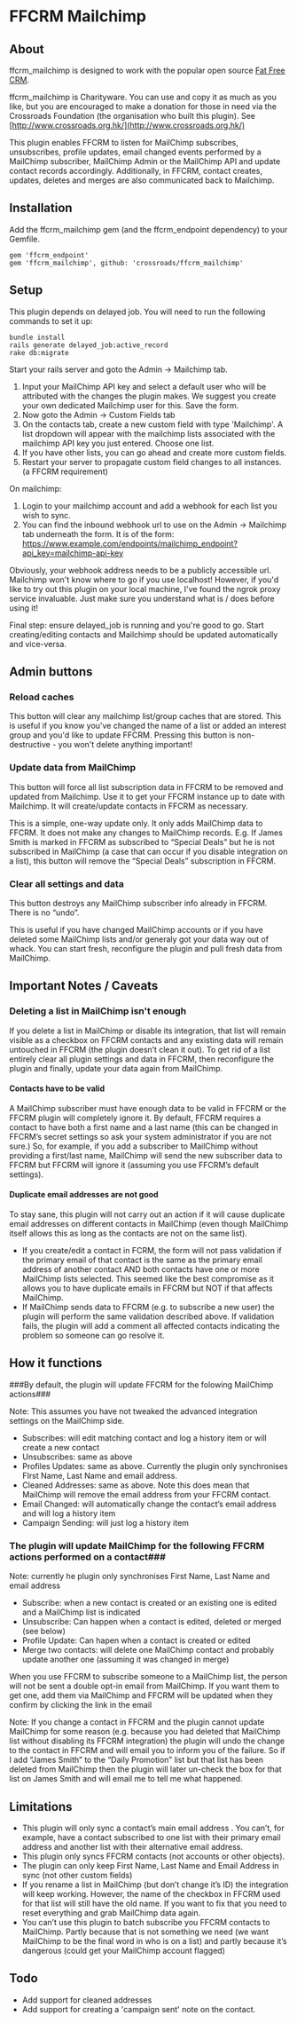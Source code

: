 # FFCRM Mailchimp

## About

ffcrm_mailchimp is designed to work with the popular open source [Fat Free CRM](http://www.fatfreecrm.com).

ffcrm_mailchimp is Charityware.  You can use and copy it as much as you like, but you are
encouraged to make a donation for those in need via the Crossroads Foundation (the organisation who built this plugin). See [http://www.crossroads.org.hk/](http://www.crossroads.org.hk/)

This plugin enables FFCRM to listen for MailChimp subscribes, unsubscribes, profile updates, email changed events performed by a MailChimp subscriber, MailChimp Admin or the MailChimp API and update contact records accordingly. Additionally, in FFCRM, contact creates, updates, deletes and merges are also communicated back to Mailchimp.


## Installation

Add the ffcrm_mailchimp gem (and the ffcrm_endpoint dependency) to your Gemfile.

```
gem 'ffcrm_endpoint'
gem 'ffcrm_mailchimp', github: 'crossroads/ffcrm_mailchimp'
```

## Setup

This plugin depends on delayed job. You will need to run the following commands to set it up:

```
bundle install
rails generate delayed_job:active_record
rake db:migrate
```

Start your rails server and goto the Admin -> Mailchimp tab.

1. Input your MailChimp API key and select a default user who will be attributed with the changes the plugin makes. We suggest you create your own dedicated Mailchimp user for this. Save the form.
2. Now goto the Admin -> Custom Fields tab
3. On the contacts tab, create a new custom field with type 'Mailchimp'. A list dropdown will appear with the mailchimp lists associated with the mailchimp API key you just entered. Choose one list.
4. If you have other lists, you can go ahead and create more custom fields.
5. Restart your server to propagate custom field changes to all instances. (a FFCRM requirement)
 
On mailchimp:

1. Login to your mailchimp account and add a webhook for each list you wish to sync.
2. You can find the inbound webhook url to use on the Admin -> Mailchimp tab underneath the form. It is of the form: https://www.example.com/endpoints/mailchimp_endpoint?api_key=mailchimp-api-key

Obviously, your webhook address needs to be a publicly accessible url. Mailchimp won't know where to go if you use localhost! However, if you'd like to try out this plugin on your local machine, I've found the ngrok proxy service invaluable. Just make sure you understand what is / does before using it!

Final step: ensure delayed_job is running and you're good to go. Start creating/editing contacts and Mailchimp should be updated automatically and vice-versa.

## Admin buttons

### Reload caches

This button will clear any mailchimp list/group caches that are stored. This is useful if you know you've changed the name of a list or added an interest group and you'd like to update FFCRM. Pressing this button is non-destructive - you won't delete anything important!

### Update data from MailChimp

This button will force all list subscription data in FFCRM to be removed and updated from Mailchimp. Use it to get your FFCRM instance up to date with Mailchimp. It will create/update contacts in FFCRM as necessary.

This is a simple, one-way update only. It only adds MailChimp data to FFCRM. It does not make any changes to MailChimp records. E.g. If James Smith is marked in FFCRM as subscribed to “Special Deals” but he is not subscribed in MailChimp (a case that can occur if you disable integration on a list), this button will remove the “Special Deals” subscription in FFCRM.


### Clear all settings and data

This button destroys any MailChimp subscriber info already in FFCRM. There is no “undo”.

This is useful if you have changed MailChimp accounts or if you have deleted some MailChimp lists and/or generaly got your data way out of whack. You can start fresh, reconfigure the plugin and pull fresh data from MailChimp.


## Important Notes / Caveats

### Deleting a list in MailChimp isn't enough

If you delete a list in MailChimp or disable its integration, that list will remain visible as a checkbox on FFCRM contacts and any existing data will remain untouched in FFCRM (the plugin doesn’t clean it out). To get rid of a list entirely clear all plugin settings and data in FFCRM, then reconfigure the plugin and finally, update your data again from MailChimp.


#### Contacts have to be valid

A MailChimp subscriber must have enough data to be valid in FFCRM or the FFCRM plugin will completely ignore it. By default, FFCRM requires a contact to have both a first name and a last name (this can be changed in FFCRM’s secret settings so ask your system administrator if you are not sure.) So, for example, if you add a subscriber to MailChimp without providing a first/last name, MailChimp will send the new subscriber data to FFCRM but FFCRM will ignore it (assuming you use FFCRM’s default settings).

#### Duplicate email addresses are not good
To stay sane, this plugin will not carry out an action if it will cause duplicate email addresses on different contacts in MailChimp (even though MailChimp itself allows this as long as the contacts are not on the same list).

* If you create/edit a contact in FCRM, the form will not pass validation if the primary email of that contact is the same as the primary email address of another contact AND both contacts have one or more MailChimp lists selected. This seemed like the best compromise as it allows you to have duplicate emails in FFCRM but NOT if that affects MailChimp.
* If MailChimp sends data to FFCRM (e.g. to subscribe a new user) the plugin will perform the same validation described above. If validation fails, the plugin will add a comment all affected contacts indicating the problem so someone can go resolve it.

How it functions
----------------

###By default, the plugin will update FFCRM for the folowing MailChimp actions###

Note: This assumes you have not tweaked the advanced integration settings on the MailChimp side.

* Subscribes: will edit matching contact and log a history item or will create a new contact
* Unsubscribes: same as above
* Profiles Updates: same as above. Currently the plugin only synchronises FIrst Name, Last Name and email address.
* Cleaned Addresses: same as above. Note this does mean that MailChimp will remove the email address from your FFCRM contact.
* Email Changed: will automatically change the contact’s email address and will log a history item
* Campaign Sending: will just log a history item


### The plugin will update MailChimp for the following FFCRM actions performed on a contact###

Note: currently he plugin only synchronises First Name, Last Name and email address

* Subscribe: when a new contact is created or an existing one is edited and a MailChimp list is indicated
* Unsubscribe: Can happen when a contact is edited, deleted or merged (see below)
* Profile Update: Can hapen when a contact is created or edited
* Merge two contacts: will delete one MailChimp contact and probably update another one (assuming it was changed in merge)

When you use FFCRM to subscribe someone to a MailChimp list, the person will not be sent a double opt-in email from MailChimp. If you want them to get one, add them via MailChimp and FFCRM will be updated when they confirm by clicking the link in the email

Note: If you change a contact in FFCRM and the plugin cannot update MailChimp for some reason (e.g. because you had deleted that MailChimp list without disabling its FFCRM integration) the plugin will undo the change to the contact  in FFCRM and will email you to inform you of the failure. So if I add “James Smith” to the “Daily Promotion” list but that list has been deleted from MailChimp then the plugin will later un-check the box for that list on James Smith and will email me to tell me what happened.


Limitations
-----------

* This plugin will only sync a contact’s main email address . You can’t, for example, have a contact subscribed to one list with their primary email address and another list with their alternative email address.
* This plugin only syncs FFCRM contacts (not accounts or other objects).
* The plugin can only keep First Name, Last Name and Email Address in sync (not other custom fields)
* If you rename a list in MailChimp (but don’t change it’s ID) the integration will keep working. However, the name of the checkbox in FFCRM used for that list will still have the old name. If you want to fix that you need to reset everything and grab MailChimp data again.
* You can’t use this plugin to batch subscribe you FFCRM contacts to MailChimp. Partly because that is not something we need (we want MailChimp to be the final word in who is on a list) and partly because it’s dangerous (could get your MailChimp account flagged)


Todo
----

* Add support for cleaned addresses
* Add support for creating a 'campaign sent' note on the contact.
